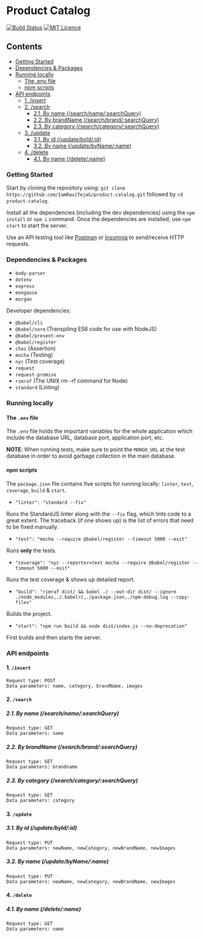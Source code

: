 # Product Catalog

[![Build Status](https://travis-ci.org/IamRaviTejaG/product-catalog.svg?branch=master)](https://travis-ci.org/IamRaviTejaG/product-catalog) [![MIT Licence](https://badges.frapsoft.com/os/mit/mit.png?v=103)](https://opensource.org/licenses/mit-license.php)

## Contents
- [Getting Started](#getting-started)
- [Dependencies &amp; Packages](#dependencies-amp-packages)
- [Running locally](#running-locally)
  - [The .env file](#the-env-file)
  - [npm scripts](#npm-scripts)
- [API endpoints](#api-endpoints)
  - [1. /insert](#1-insert)
  - [2. /search](#2-search)
    - [2.1. By name (/search/name/:searchQuery)](#21-by-name-searchnamesearchquery)
    - [2.2. By brandName (/search/brand/:searchQuery)](#22-by-brandname-searchbrandsearchquery)
    - [2.3. By category (/search/category/:searchQuery)](#23-by-category-searchcategorysearchquery)
  - [3. /update](#3-update)
    - [3.1. By id (/update/byId/:id)](#31-by-id-updatebyidid)
    - [3.2. By name (/update/byName/:name)](#32-by-name-updatebynamename)
  - [4. /delete](#4-delete)
    - [4.1. By name (/delete/:name)](#32-by-name-deletebynamename)

### Getting Started
Start by cloning the repository using: `git clone https://github.com/IamRaviTejaG/product-catalog.git` followed by `cd product-catalog`.

Install all the dependencies (including the dev dependencies) using the `npm install` or `npm i` command. Once the dependencies are installed, use `npm start` to start the server.

Use an API testing tool like [Postman](https://www.getpostman.com/downloads/) or [Insomnia](https://insomnia.rest/download/) to send/receive HTTP requests.

### Dependencies & Packages
- `body-parser`
- `dotenv`
- `express`
- `mongoose`
- `morgan`

Developer dependencies:

- `@babel/cli`
- `@babel/core` (Transpiling ES6 code for use with NodeJS)
- `@babel/present-env`
- `@babel/register`
- `chai` (Assertion)
- `mocha` (Testing)
- `nyc` (Test coverage)
- `request`
- `request-promise`
- `rimraf` (The UNIX rm -rf command for Node)
- `standard` (Linting)

### Running locally
#### The `.env` file
The `.env` file holds the important variables for the whole application which include the database URL, database port, application port, etc.

**NOTE**: When running tests, make sure to point the `MONGO_URL` at the test database in order to avoid garbage collection in the main database.

#### npm scripts
The `package.json` file contains five scripts for running locally: `linter`, `test`, `coverage`, `build` & `start`.

- `"linter": "standard --fix"`

Runs the StandardJS linter along with the `--fix` flag, which lints code to a great extent. The traceback (if one shows up) is the list of errors that need to be fixed manually.

- `"test": "mocha --require @babel/register --timeout 5000 --exit"`

Runs **only** the tests.

- `"coverage": "nyc --reporter=text mocha --require @babel/register --timeout 5000 --exit"`

Runs the test coverage & shows up detailed report.

- `"build": "rimraf dist/ && babel ./ --out-dir dist/ --ignore ./node_modules,./.babelrc,./package.json,./npm-debug.log --copy-files"`

Builds the project.

- `"start": "npm run build && node dist/index.js --no-deprecation"`

First builds and then starts the server.

### API endpoints
#### 1. `/insert`
```
Request type: POST
Data parameters: name, category, brandName, images
```

#### 2. `/search`
##### 2.1. By name (/search/name/:searchQuery)
```
Request type: GET
Data parameters: name
```

##### 2.2. By brandName (/search/brand/:searchQuery)
```
Request type: GET
Data parameters: brandname
```

##### 2.3. By category (/search/category/:searchQuery)
```
Request type: GET
Data parameters: category
```

#### 3. `/update`
##### 3.1. By id (/update/byId/:id)
```
Request type: PUT
Data parameters: newName, newCategory, newBrandName, newImages
```

##### 3.2. By name (/update/byName/:name)
```
Request type: PUT
Data parameters: newName, newCategory, newBrandName, newImages
```

#### 4. `/delete`
##### 4.1. By name (/delete/:name)
```
Request type: GET
Data parameters: name
```